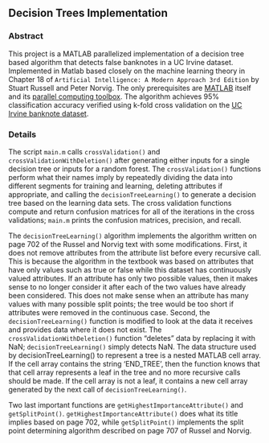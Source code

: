 ## Decision Trees Implementation
### Abstract
This project is a MATLAB parallelized implementation of a decision tree based algorithm that detects false banknotes in a UC Irvine dataset. Implemented in Matlab based closely on the machine learning theory in Chapter 18 of `Artificial Intelligence: A Modern Approach 3rd Edition` by Stuart Russell and Peter Norvig. The only prerequisites are [MATLAB](https://www.mathworks.com/product/ltc/matlab.html) itself and its [parallel computing toolbox](https://www.mathworks.com/products/parallel-computing.html). The algorithm achieves 95% classification accuracy verified using k-fold cross validation on the [UC Irvine banknote dataset](https://archive.ics.uci.edu/ml/datasets/banknote+authentication). 

### Details
The script `main.m` calls `crossValidation()` and `crossValidationWithDeletion()` after generating either inputs for a single decision tree or inputs for a random forest. The `crossValidation()` functions perform what their names imply by repeatedly dividing the data into different segments for training and learning, deleting attributes if appropriate, and calling the `decisionTreeLearning()` to generate a decision tree based on the learning data sets. The cross validation functions compute and return confusion matrices for all of the iterations in the cross validations; `main.m` prints the confusion matrices, precision, and recall. 

The `decisionTreeLearning()` algorithm implements the algorithm written on page 702 of the Russel and Norvig text with some modifications. First, it does not remove attributes from the attribute list before every recursive call. This is because the algorithm in the textbook was based on attributes that have only values such as true or false while this dataset has continuously valued attributes. If an attribute has only two possible values, then it makes sense to no longer consider it after each of the two values have already been considered. This does not make sense when an attribute has many values with many possible split points; the tree would be too short if attributes were removed in the continuous case. Second, the `decisionTreeLearning()` function is modified to look at the data it receives and provides data where it does not exist. The `crossValidationWithDeletion()` function “deletes” data by replacing it with NaN; `decisionTreeLearning()` simply detects NaN. The data structure used by decisionTreeLearning() to represent a tree is a nested MATLAB cell array. If the cell array contains the string ‘END_TREE’, then the function knows that that cell array represents a leaf in the tree and no more recursive calls should be made. If the cell array is not a leaf, it contains a new cell array generated by the next call of `decisionTreeLearning()`. 

Two last important functions are `getHighestImportanceAttribute()` and `getSplitPoint()`. `getHighestImportanceAttribute()` does what its title implies based on page 702, while `getSplitPoint()` implements the split point determining algorithm described on page 707 of Russel and Norvig.

